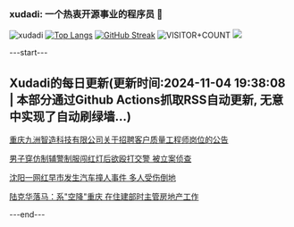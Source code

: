 ### xudadi: 一个热衷开源事业的程序员 👋

![xudadi](https://github-readme-stats-git-masterorgs-github-readme-stats-team.vercel.app/api?username=xudadi)
[![Top Langs](https://github-readme-stats.vercel.app/api/top-langs/?username=xudadi)](https://github.com/anuraghazra/github-readme-stats)
[![GitHub Streak](https://streak-stats.demolab.com?user=xudadi&locale=zh_Hans)](https://git.io/streak-stats)
![VISITOR+COUNT](https://komarev.com/ghpvc/?username=xudadi&label=VISITOR+COUNT)
![](https://raw.githubusercontent.com/xudadi/xudadi/main/assets/github-contribution-grid-snake.svg)


---start---

## Xudadi的每日更新(更新时间:2024-11-04 19:38:08 | 本部分通过Github Actions抓取RSS自动更新, 无意中实现了自动刷绿墙...)

[重庆九洲智造科技有限公司关于招聘客户质量工程师岗位的公告](https://www.gongkaoleida.com/article/2180106)

[男子穿仿制辅警制服闯红灯后欲殴打交警 被立案侦查](https://m.163.com/news/article/JG5BT6CF0001899O.html)

[沈阳一网红早市发生汽车撞人事件 多人受伤倒地](https://m.163.com/news/article/JG5BGHBL0001899O.html)

[陆克华落马：系"空降"重庆 在住建部时主管房地产工作](https://m.163.com/news/article/JG5AJ2SF05129QAF.html)

---end---
